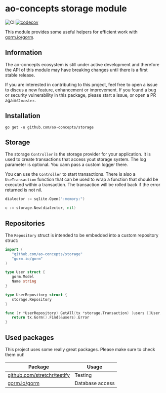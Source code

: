 # ao-concepts storage module

![CI](https://github.com/ao-concepts/storage/workflows/CI/badge.svg)
[![codecov](https://codecov.io/gh/ao-concepts/storage/branch/main/graph/badge.svg?token=AQVUZTRGQS)](https://codecov.io/gh/ao-concepts/storage)

This module provides some useful helpers for efficient work with [gorm.io/gorm](https://gorm.io/gorm).

## Information

The ao-concepts ecosystem is still under active development and therefore the API of this module may have breaking changes until there is a first stable release.

If you are interested in contributing to this project, feel free to open a issue to discus a new feature, enhancement or improvement. If you found a bug or security vulnerability in this package, please start a issue, or open a PR against `master`.

## Installation

```
go get -u github.com/ao-concepts/storage
```

## Storage

The storage `Controller` is the storage provider for your application.
It is used to create transactions that access yout storage system.
The log parameter is optional. You cann pass a custom logger there.

You can use the `Controller` to start transactions.
There is also a `UseTransaction` function that can be used to wrap a
function that should be executed within a transaction. 
The transaction will be rolled back if the error returned is not nil.

```go
dialector := sqlite.Open(":memory:")

c := storage.New(dialector, nil)
```

## Repositories

The `Repository` struct is intended to be embedded into a custom repository struct:

```go
import (
   "github.com/ao-concepts/storage"
   "gorm.io/gorm"
)

type User struct {
   gorm.Model
   Name string
}

type UserRepository struct {
   storage.Repository
}

func (r *UserRepository) GetAll(tx *storage.Transaction) (users []User, err error) {
   return tx.Gorm().Find(&users).Error
}
```

## Used packages 

This project uses some really great packages. Please make sure to check them out!

| Package                                                                              | Usage                             |
| ------------------------------------------------------------------------------------ | --------------------------------- |
| [github.com/stretchr/testify](https://github.com/stretchr/testify)                   | Testing                           |
| [gorm.io/gorm](gorm.io/gorm)                                                         | Database access                   |
